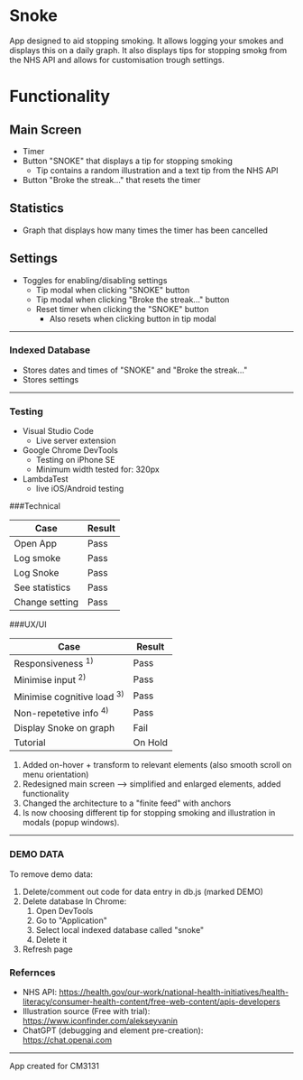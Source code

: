 # Snoke

App designed to aid stopping smoking. It allows logging your smokes and displays this on a daily graph. It also displays tips for stopping smokg from the NHS API and allows for customisation trough settings.


# Functionality

## Main Screen
- Timer
- Button "SNOKE" that displays a tip for stopping smoking
    - Tip contains a random illustration and a text tip from the NHS API
- Button "Broke the streak..." that resets the timer

## Statistics
- Graph that displays how many times the timer has been cancelled

## Settings
- Toggles for enabling/disabling settings
    - Tip modal when clicking "SNOKE" button
    - Tip modal when clicking "Broke the streak..." button
    - Reset timer when clicking the "SNOKE" button
        - Also resets when clicking button in tip modal

----------

### Indexed Database
- Stores dates and times of "SNOKE" and "Broke the streak..."
- Stores settings

----------

### Testing
- Visual Studio Code
    - Live server extension
- Google Chrome DevTools
    - Testing on iPhone SE
    - Minimum width tested for: 320px
- LambdaTest
    - live iOS/Android testing
    

###Technical

|      Case       |      Result     |
| --------------- | --------------- |
|     Open App    |       Pass      |
|    Log smoke    |       Pass      |
|    Log Snoke    |       Pass      |
| See statistics  |       Pass      |
| Change setting  |       Pass      |

###UX/UI

|           Case           |      Result     |
| ------------------------ | --------------- |
|     Responsiveness <sup>1)</sup>    |       Pass      |
|     Minimise input <sup>2)</sup>    |       Pass      |
|Minimise cognitive load <sup>3)</sup>|       Pass      |
|  Non-repetetive info <sup>4)</sup>  |       Pass      |
|  Display Snoke on graph  |       Fail      |
|         Tutorial         |     On Hold     |

1) Added on-hover + transform to relevant elements (also smooth scroll on menu orientation)
2) Redesigned main screen –> simplified and enlarged elements, added functionality
3) Changed the architecture to a "finite feed" with anchors
4) Is now choosing different tip for stopping smoking and illustration in modals (popup windows).

----------

### DEMO DATA

To remove demo data:
1. Delete/comment out code for data entry in db.js (marked DEMO)
2. Delete database 
    In Chrome:
    1. Open DevTools
    2. Go to "Application"
    3. Select local indexed database called "snoke"
    4. Delete it 
3. Refresh page

### Refernces
- NHS API: https://health.gov/our-work/national-health-initiatives/health-literacy/consumer-health-content/free-web-content/apis-developers
- Illustration source (Free with trial): https://www.iconfinder.com/alekseyvanin
- ChatGPT (debugging and element pre-creation): https://chat.openai.com 

___

App created for CM3131
